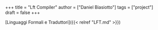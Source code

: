 +++
title = "Lft Compiler"
author = ["Daniel Biasiotto"]
tags = ["project"]
draft = false
+++

[Linguaggi Formali e Traduttori]({{< relref "LFT.md" >}})
